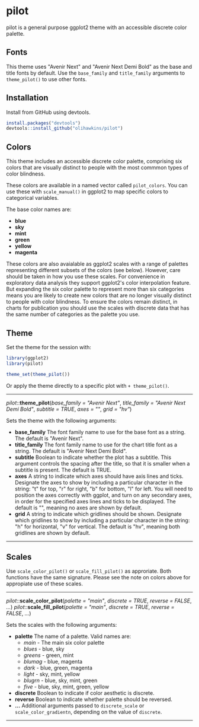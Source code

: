 # pilot

pilot is a general purpose ggplot2 theme with an accessible discrete color palette.

## Fonts

This theme uses "Avenir Next" and "Avenir Next Demi Bold" as the base and title fonts by default. Use the `base_family` and `title_family` arguments to `theme_pilot()` to use other fonts.

## Installation

Install from GitHub using devtools.

``` r
install.packages("devtools")
devtools::install_github("olihawkins/pilot")
```

## Colors

This theme includes an accessible discrete color palette, comprising six colors that are visually distinct to people with the most commmon types of color blindness.

These colors are available in a named vector called `pilot_colors`. You can use these with `scale_manual()` in ggplot2 to map specific colors to categorical variables.

The base color names are:

* __blue__
* __sky__
* __mint__
* __green__
* __yellow__
* __magenta__

These colors are also avaialable as ggplot2 scales with a range of palettes representing different subsets of the colors (see below). However, care should be taken in how you use these scales. For convenience in exploratory data analysis they support ggplot2's color interpolation feature. But expanding the six color palette to represent more than six categories means you are likely to create new colors that are no longer visually distinct to people with color blindness. To ensure the colors remain distinct, in charts for publication you should use the scales with discrete data that has the same number of categories as the palette you use.

## Theme

Set the theme for the session with:

```r
library(ggplot2)
library(pilot)

theme_set(theme_pilot())
```

Or apply the theme directly to a specific plot with `+ theme_pilot()`.

---

_pilot_::__theme_pilot__(_base_family = "Avenir Next"_, _title_family = "Avenir Next Demi Bold"_, _subtitle = TRUE_, _axes = ""_, _grid = "hv"_)

Sets the theme with the following arguments:

* __base_family__ The font family name to use for the base font as a string. The default is "Avenir Next".
* __title_family__ The font family name to use for the chart title font as a string. The default is "Avenir Next Demi Bold".
* __subtitle__ Boolean to indicate whether the plot has a subtitle. This argument controls the spacing after the title, so that it is smaller when a subtitle is present. The default is TRUE.
* __axes__ A string to indicate which axes should have axis lines and ticks. Designate the axes to show by including a particular character in the string: "t" for top, "r" for right, "b" for bottom, "l" for left. You will need to position the axes correctly with ggplot, and turn on any secondary axes, in order for the specified axes lines and ticks to be displayed. The default is "", meaning no axes are shown by default.
* __grid__ A string to indicate which gridlines should be shown. Designate which gridlines to show by including a particular character in the string: "h" for horizontal, "v" for vertical. The default is "hv", meaning both gridlines are shown by default.

---

## Scales

Use `scale_color_pilot()` or `scale_fill_pilot()` as approriate. Both functions have the same signature. Please see the note on colors above for appropiate use of these scales.

---

_pilot_::__scale_color_pilot__(_palette = "main"_, _discrete = TRUE_, _reverse = FALSE_, _..._)
_pilot_::__scale_fill_pilot__(_palette = "main"_, _discrete = TRUE_, _reverse = FALSE_, _..._)

Sets the scales with the following arguments:

* __palette__ The name of a palette. Valid names are:
    * _main_ - The main six color palette
    * _blues_ - blue, sky
    * _greens_ - green, mint
    * _blumag_ - blue, magenta
    * _dark_ - blue, green, magenta
    * _light_ - sky, mint, yellow
    * _blugrn_ - blue, sky, mint, green
    * _five_ - blue, sky, mint, green, yellow
* __discrete__ Boolean to indicate if color aesthetic is discrete.
* __reverse__ Boolean to indicate whether palette should be reversed.
* __...__ Additional arguments passed to `discrete_scale` or `scale_color_gradientn`, depending on the value of `discrete`.

---

